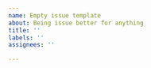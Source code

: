 ```yaml
---
name: Empty issue template
about: Being issue better for anything
title: ''
labels: ''
assignees: ''

---
```



